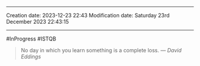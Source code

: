

----
Creation date: 2023-12-23 22:43
Modification date: Saturday 23rd December 2023 22:43:15

----

#InProgress 
#ISTQB 

> No day in which you learn something is a complete loss.
> — <cite>David Eddings</cite>
